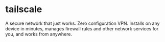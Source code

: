 # tailscale
A secure network that just works. Zero configuration VPN. Installs on any device in minutes, manages firewall rules and other network services for you, and works from anywhere.
